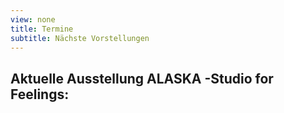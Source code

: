 ```yaml
---
view: none
title: Termine
subtitle: Nächste Vorstellungen
---
```



## Aktuelle Ausstellung ALASKA -Studio for Feelings:














